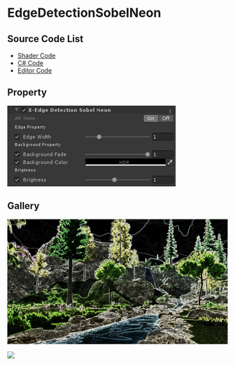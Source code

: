 
# EdgeDetectionSobelNeon

## Source Code List
- [Shader Code](Shader/EdgeDetectionSobelNeon.shader)
- [C# Code](EdgeDetectionSobelNeon.cs)
- [Editor Code](Editor/EdgeDetectionSobelNeonEditor.cs)


## Property
![](https://raw.githubusercontent.com/QianMo/X-PostProcessing-Gallery/master/Media/EdgeDetection/EdgeDetectionSobelNeon/EdgeDetectionSobelNeonProperty.jpg)

## Gallery
![](https://raw.githubusercontent.com/QianMo/X-PostProcessing-Gallery/master/Media/EdgeDetection/EdgeDetectionSobelNeon/EdgeDetectionSobelNeon.jpg)


![](https://raw.githubusercontent.com/QianMo/X-PostProcessing-Gallery/master/Media/EdgeDetection/EdgeDetectionSobelNeon/EdgeDetectionSobelNeon.gif)
